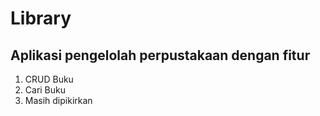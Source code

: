 # Library
<h2>Aplikasi pengelolah perpustakaan dengan fitur</h2>
	<ol>
		<li>
			CRUD Buku	
		</li>
		<li>
			Cari Buku
		</li>
		<li>
			Masih dipikirkan
		</li>
	</ol>

